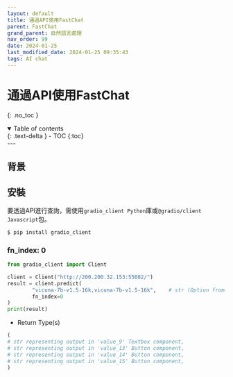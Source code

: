 ```yaml
---
layout: default
title: 通過API使用FastChat
parent: FastChat
grand_parent: 自然語言處理
nav_order: 99
date: 2024-01-25
last_modified_date: 2024-01-25 09:35:43
tags: AI chat
---
```



# 通過API使用FastChat
{: .no_toc }

<details open markdown="block">
  <summary>
    Table of contents
  </summary>
  {: .text-delta }
- TOC
{:toc}
</details>
---

## 背景

## 安裝

要透過API進行查詢，需使用`gradio_client Python`庫或`@gradio/client Javascript`包。

```bash
$ pip install gradio_client
```

### fn_index: 0

```python
from gradio_client import Client

client = Client("http://200.200.32.153:55082/")
result = client.predict(
		"vicuna-7b-v1.5-16k,vicuna-7b-v1.5-16k",	# str (Option from: [('vicuna-7b-v1.5-16k', 'vicuna-7b-v1.5-16k')]) in 'parameter_5' Dropdown component
		fn_index=0
)
print(result)
```

- Return Type(s)

```python
(
# str representing output in 'value_9' Textbox component,
# str representing output in 'value_13' Button component,
# str representing output in 'value_14' Button component,
# str representing output in 'value_15' Button component,
)
```

